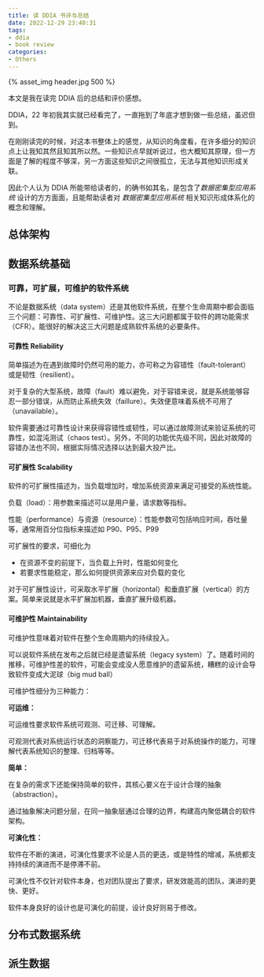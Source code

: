 ```yaml
---
title: 读 DDIA 书评与总结
date: 2022-12-29 23:40:31
tags:
- ddia
- book review
categories:
- Others
---
```


{% asset_img header.jpg 500 %}

本文是我在读完 DDIA 后的总结和评价感想。

<!-- more -->

DDIA，22 年初我其实就已经看完了，一直拖到了年底才想到做一些总结，虽迟但到。

在刚刚读完的时候，对这本书整体上的感觉，从知识的角度看，在许多细分的知识点上让我知其然且知其所以然。一些知识点早就听说过，也大概知其原理，但一方面是了解的程度不够深，另一方面这些知识之间很孤立，无法与其他知识形成关联。

因此个人认为 DDIA 所能带给读者的，的确书如其名，是包含了*数据密集型应用系统* 设计的方方面面，且能帮助读者对 *数据密集型应用系统* 相关知识形成体系化的概念和理解。

## 总体架构



## 数据系统基础

### 可靠，可扩展，可维护的软件系统

不论是数据系统（data system）还是其他软件系统，在整个生命周期中都会面临三个问题：可靠性、可扩展性、可维护性。这三大问题都属于软件的跨功能需求（CFR）。能很好的解决这三大问题是成熟软件系统的必要条件。

#### 可靠性 Reliability

简单描述为在遇到故障时仍然可用的能力，亦可称之为容错性（fault-tolerant）或是韧性（resilient）。

对于复杂的大型系统，故障（fault）难以避免，对于容错来说，就是系统能够容忍一部分错误，从而防止系统失效（faillure）。失效便意味着系统不可用了（unavailable）。

软件需要通过可靠性设计来获得容错性或韧性，可以通过故障测试来验证系统的可靠性，如混沌测试（chaos test）。另外，不同的功能优先级不同，因此对故障的容错办法也不同，根据实际情况选择以达到最大投产比。

#### 可扩展性 Scalability

软件的可扩展性描述为，当负载增加时，增加系统资源来满足可接受的系统性能。

负载（load）：用参数来描述可以是用户量，请求数等指标。

性能（performance）与资源（resource）：性能参数可包括响应时间，吞吐量等，通常用百分位指标来描述如 P90、P95、P99

可扩展性的要求，可细化为

- 在资源不变的前提下，当负载上升时，性能如何变化
- 若要求性能稳定，那么如何提供资源来应对负载的变化

对于可扩展性设计，可采取水平扩展（horizontal）和垂直扩展（vertical）的方案。简单来说就是水平扩展加机器，垂直扩展升级机器。

#### 可维护性 Maintainability

可维护性意味着对软件在整个生命周期内的持续投入。

可以说软件系统在发布之后就已经是遗留系统（legacy system）了。随着时间的推移，可维护性差的软件，可能会变成没人愿意维护的遗留系统，糟糕的设计会导致软件变成大泥球（big mud ball）

可维护性细分为三种能力：

**可运维：**

可运维性要求软件系统可观测、可迁移、可理解。

可观测代表对系统运行状态的洞察能力，可迁移代表易于对系统操作的能力，可理解代表系统知识的整理、归档等等。

**简单：**

在复杂的需求下还能保持简单的软件，其核心要义在于设计合理的抽象（abstraction）。

通过抽象解决问题分层，在同一抽象层通过合理的边界，构建高内聚低耦合的软件架构。

**可演化性：**

软件在不断的演进，可演化性要求不论是人员的更迭，或是特性的增减，系统都支持持续的演进而不是停滞不前。

可演化性不仅针对软件本身，也对团队提出了要求，研发效能高的团队，演进的更快、更好。

软件本身良好的设计也是可演化的前提，设计良好则易于修改。



## 分布式数据系统



## 派生数据

